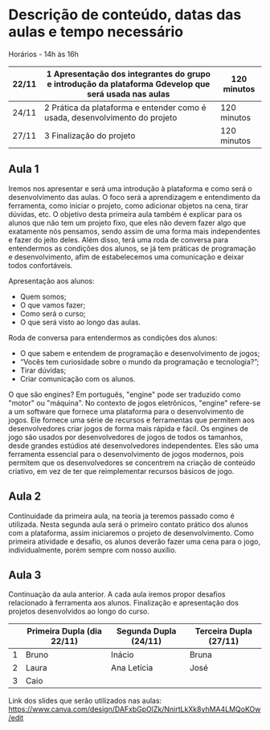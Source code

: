 # Descrição de conteúdo, datas das aulas e tempo necessário

Horários - 14h às 16h 

|22/11 | 1 Apresentação dos integrantes do grupo e introdução da plataforma Gdevelop que será usada nas aulas | 120 minutos|
|------|------------------------------------------------------------------------------------------------------|-----------|
|24/11 | 2 Prática da plataforma e entender como é usada, desenvolvimento do projeto | 120 minutos |
|27/11 | 3 Finalização do projeto | 120 minutos |

## Aula 1 
Iremos nos apresentar e será uma introdução à plataforma e como será o desenvolvimento das aulas. O foco será a aprendizagem e entendimento da ferramenta, como iniciar o projeto, como adicionar objetos na cena, tirar dúvidas, etc. O objetivo desta primeira aula também é explicar para os alunos que não tem um projeto fixo, que eles não devem fazer algo que exatamente nós pensamos, sendo assim de uma forma mais independentes e fazer do jeito deles. Além disso, terá uma roda de conversa para entendermos as condições dos alunos, se já tem práticas de programação e desenvolvimento, afim de estabelecemos uma comunicação e deixar todos confortáveis. 

Apresentação aos alunos:
+	Quem somos;
+	O que vamos fazer;
+	Como será o curso;
+	O que será visto ao longo das aulas.

Roda de conversa para entendermos as condições dos alunos:
+	O que sabem e entendem de programação e desenvolvimento de jogos;
+	“Vocês tem curiosidade sobre o mundo da programação e tecnologia?”;
+	Tirar dúvidas;
+	Criar comunicação com os alunos.

O que são engines? Em português, "engine" pode ser traduzido como "motor" ou "máquina". No contexto de jogos eletrônicos, "engine" refere-se a um software que fornece uma plataforma para o desenvolvimento de jogos. Ele fornece uma série de recursos e ferramentas que permitem aos desenvolvedores criar jogos de forma mais rápida e fácil.
Os engines de jogo são usados por desenvolvedores de jogos de todos os tamanhos, desde grandes estúdios até desenvolvedores independentes. Eles são uma ferramenta essencial para o desenvolvimento de jogos modernos, pois permitem que os desenvolvedores se concentrem na criação de conteúdo criativo, em vez de ter que reimplementar recursos básicos de jogo.

## Aula 2 
Continuidade da primeira aula, na teoria ja teremos passado como é utilizada. Nesta segunda aula será o primeiro contato prático dos alunos com a plataforma, assim iniciaremos o projeto de desenvolvimento. Como primeira atividade e desafio, os alunos deverão fazer uma cena para o jogo, individualmente, porém sempre com nosso auxílio. 

## Aula 3 
Continuação da aula anterior. A cada aula iremos propor desafios relacionado à ferramenta aos alunos. Finalização e apresentação dos projetos desenvolvidos ao longo do curso.


||Primeira Dupla (dia 22/11) | Segunda Dupla (24/11) | Terceira Dupla (27/11) | 
|-|--------------------------|-----------------------|------------------------|
|1|     Bruno                |    Inácio             |          Bruna         |          
|2|     Laura                |    Ana Letícia        |           José         | 
|3|     Caio                 |                       |                        |                  
             

Link dos slides que serão utilizados nas aulas: https://www.canva.com/design/DAFxbGpOlZk/NnirtLkXk8yhMA4LMQoKOw/edit
